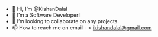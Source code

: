- 👋 Hi, I’m @KishanDalal 
- 👀 I’m a Software Developer!
- 💞️ I’m looking to collaborate on any projects. 
- 📫 How to reach me on email - > ikishandalal@gmail.com

<!---
KishanDalal/KishanDalal is a ✨ special ✨ repository because its `README.md` (this file) appears on your GitHub profile.
You can click the Preview link to take a look at your changes.
--->
